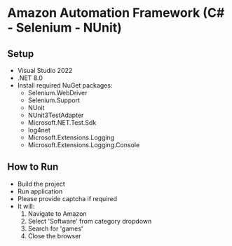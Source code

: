 # Amazon Automation Framework (C# - Selenium - NUnit)

## Setup
- Visual Studio 2022
- .NET 8.0
- Install required NuGet packages:
    - Selenium.WebDriver
    - Selenium.Support
    - NUnit
    - NUnit3TestAdapter
    - Microsoft.NET.Test.Sdk
    - log4net
    - Microsoft.Extensions.Logging
    - Microsoft.Extensions.Logging.Console

## How to Run
- Build the project
- Run application
- Please provide captcha if required
- It will:
    1. Navigate to Amazon
    2. Select 'Software' from category dropdown
    3. Search for 'games'
    4. Close the browser
